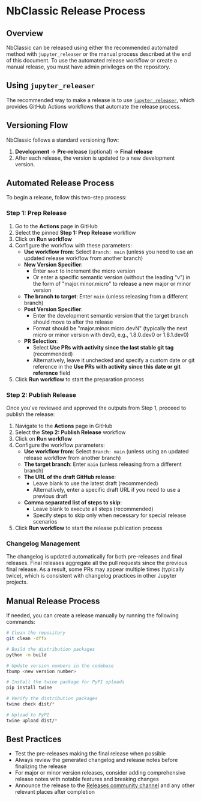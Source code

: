 # NbClassic Release Process

## Overview

NbClassic can be released using either the recommended automated method with
`jupyter_releaser` or the manual process described at the end of this document. To use the automated release workflow or create a manual release, you must have admin privileges on the repository.

## Using `jupyter_releaser`

The recommended way to make a release is to use
[`jupyter_releaser`](https://jupyter-releaser.readthedocs.io/en/latest/get_started/making_release_from_repo.html),
which provides GitHub Actions workflows that automate the release process.

## Versioning Flow

NbClassic follows a standard versioning flow:
1. **Development** → **Pre-release** (optional) → **Final release**
2. After each release, the version is updated to a new development version.

## Automated Release Process

To begin a release, follow this two-step process:

### Step 1: Prep Release

1. Go to the **Actions** page in GitHub
2. Select the pinned **Step 1: Prep Release** workflow
3. Click on **Run workflow**
4. Configure the workflow with these parameters:
    - **Use workflow from**: Select `Branch: main` (unless you need to use an
      updated release workflow from another branch)
    - **New Version Specifier**:
        - Enter `next` to increment the micro version
        - Or enter a specific semantic version (without the leading "v") in the
          form of "major.minor.micro" to release a new major or minor version
    - **The branch to target**: Enter `main` (unless releasing from a different
      branch)
    - **Post Version Specifier**:
        - Enter the development semantic version that the target branch should
          move to after the release
        - Format should be "major.minor.micro.devN" (typically the next micro or
          minor version with dev0, e.g., 1.8.0.dev0 or 1.8.1.dev0)
    - **PR Selection**:
        - Select **Use PRs with activity since the last stable git tag**
          (recommended)
        - Alternatively, leave it unchecked and specify a custom date or git
          reference in the **Use PRs with activity since this date or git
          reference** field
5. Click **Run workflow** to start the preparation process

### Step 2: Publish Release

Once you've reviewed and approved the outputs from Step 1, proceed to publish
the release:

1. Navigate to the **Actions** page in GitHub
2. Select the **Step 2: Publish Release** workflow
3. Click on **Run workflow**
4. Configure the workflow parameters:
    - **Use workflow from**: Select `Branch: main` (unless using an updated
      release workflow from another branch)
    - **The target branch**: Enter `main` (unless releasing from a different
      branch)
    - **The URL of the draft GitHub release**:
        - Leave blank to use the latest draft (recommended)
        - Alternatively, enter a specific draft URL if you need to use a previous
          draft
    - **Comma separated list of steps to skip**:
        - Leave blank to execute all steps (recommended)
        - Specify steps to skip only when necessary for special release scenarios
5. Click **Run workflow** to start the release publication process

### Changelog Management

The changelog is updated automatically for both pre-releases and final releases.
Final releases aggregate all the pull requests since the previous final release.
As a result, some PRs may appear multiple times (typically twice), which is
consistent with changelog practices in other Jupyter projects.

## Manual Release Process

If needed, you can create a release manually by running the following commands:

```bash
# Clean the repository
git clean -dffx

# Build the distribution packages
python -m build

# Update version numbers in the codebase
tbump <new version number>

# Install the twine package for PyPI uploads
pip install twine

# Verify the distribution packages
twine check dist/*

# Upload to PyPI
twine upload dist/*
```

## Best Practices

- Test the pre-releases making the final release when possible
- Always review the generated changelog and release notes before finalizing the
  release
- For major or minor version releases, consider adding comprehensive release
  notes with notable features and breaking changes
- Announce the release to the [Releases community
  channel](https://jupyter.zulipchat.com/#narrow/channel/407388-Releases) and
  any other relevant places after completion
